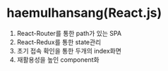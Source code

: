 # haemulhansang(React.js)  
1. React-Router를 통한 path가 있는 SPA  
2. React-Redux를 통한 state관리  
3. 초기 접속 확인을 통한 두개의 index화면  
4. 재활용성을 높인 component화